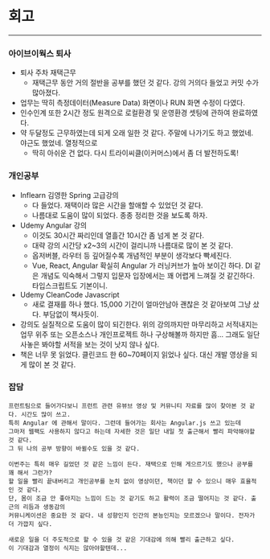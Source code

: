# 회고

---

### 아이브이웍스 퇴사

- 퇴사 주차 재택근무
    - 재택근무 동안 거의 절반을 공부를 했던 것 같다. 강의 거의다 들었고 커밋 수가 많아졌다.
- 업무는 딱히 측정데이터(Measure Data) 화면이나 RUN 화면 수정이 다였다.
- 인수인계 또한 2시간 정도 원격으로 로컬환경 및 운영환경 셋팅에 관하여 완료하였다.
- 약 두달정도 근무하였는데 되게 오래 일한 것 같다. 주말에 나가기도 하고 했었네. 야근도 했었네. 열정적으로
    - 딱히 아쉬운 건 없다. 다시 트라이씨클(이커머스)에서 좀 더 발전하도록!
    

### 개인공부

- Inflearn 김영한 Spring 고급강의
    - 다 들었다. 재택이라 많은 시간을 할애할 수 있었던 것 같다.
    - 나름대로 도움이 많이 되었다. 종종 정리한 것을 보도록 하자.
- Udemy Angular 강의
    - 이것도 30시간 짜리인데 열흘간 10시간 좀 넘게 본 것 같다.
    - 대략 강의 시간당 x2~3의 시간이 걸리니까 나름대로 많이 본 것 같다.
    - 옵저버블, 라우터 등 깊어질수록 개념적인 부분이 생각보다 빡세진다.
    - Vue, React, Angular 확실히 Angular 가 러닝커브가 높아 보이긴 하다. DI 같은 개념도 익숙해서 그렇지 입문자 입장에서는 꽤 어렵게 느껴질 것 같긴하다. 타입스크립트도 기본이니.
- Udemy CleanCode Javascript
    - 새로 결재를 하나 했다. 15,000 기간이 얼마안남아 괜찮은 것 같아보여 그냥 샀다. 부담없이 책사듯이.
- 강의도 실질적으로 도움이 많이 되긴한다. 위의 강의까지만 마무리하고 서적내지는 업무 위주 또는 오픈소스나 개인프로젝트 하나 구상해볼까 하지만 흠... 그래도 일단 사놓은 봐야할 서적을 보는 것이 낫지 않나 싶다.
- 책은 너무 못 읽었다. 클린코드 한 60~70페이지 읽었나 싶다. 대신 개발 영상을 되게 많이 본 것 같다.


### 잡담

```
프런트팀으로 들어가다보니 프런트 관련 유뷰브 영상 및 커뮤니티 자료를 많이 찾아본 것 같다. 시간도 많이 쓰고.
특히 Angular 에 관해서 말이다. 그런데 들어가는 회사는 Angular.js 쓰고 있는데 
그마저 웹팩도 사용하지 않다고 하는데 자세한 것은 일단 내일 첫 출근해서 빨리 파악해야할 것 같다. 
그 뒤 나의 공부 방향이 바뀔수도 있을 것 같다.

이번주는 특히 매우 길었던 것 같은 느낌이 든다. 재택으로 인해 게으르기도 했으나 공부를 꽤 해서 그런가?
할 일을 빨리 끝내버리고 개인공부를 눈치 없이 영상이던, 책이던 할 수 있으니 매우 효율적인 것 같다.
단, 몸이 조금 안 좋아지는 느낌이 드는 것 같기도 하고 활력이 조금 떨어지는 것 같다. 출근의 리듬과 생동감의
커뮤니케이션은 중요한 것 같다. 내 성향인지 인간의 본능인지는 모르겠으나 말이다. 전자가 더 가깝지 싶다.

새로운 일을 더 주도적으로 할 수 있을 것 같은 기대감에 의해 빨리 출근하고 싶다.
이 기대감과 열정이 식지는 않아야할텐데...
```